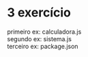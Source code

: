 <h1>3 exercício</h1>
<p>
  primeiro ex: calculadora.js <br>
  segundo ex: sistema.js <br>
  terceiro ex: package.json <br>
</p>
